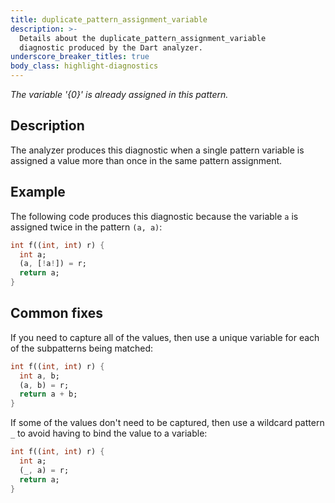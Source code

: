 ```yaml
---
title: duplicate_pattern_assignment_variable
description: >-
  Details about the duplicate_pattern_assignment_variable
  diagnostic produced by the Dart analyzer.
underscore_breaker_titles: true
body_class: highlight-diagnostics
---
```


_The variable '{0}' is already assigned in this pattern._

## Description

The analyzer produces this diagnostic when a single pattern variable is
assigned a value more than once in the same pattern assignment.

## Example

The following code produces this diagnostic because the variable `a` is
assigned twice in the pattern `(a, a)`:

```dart
int f((int, int) r) {
  int a;
  (a, [!a!]) = r;
  return a;
}
```

## Common fixes

If you need to capture all of the values, then use a unique variable for
each of the subpatterns being matched:

```dart
int f((int, int) r) {
  int a, b;
  (a, b) = r;
  return a + b;
}
```

If some of the values don't need to be captured, then use a wildcard
pattern `_` to avoid having to bind the value to a variable:

```dart
int f((int, int) r) {
  int a;
  (_, a) = r;
  return a;
}
```
